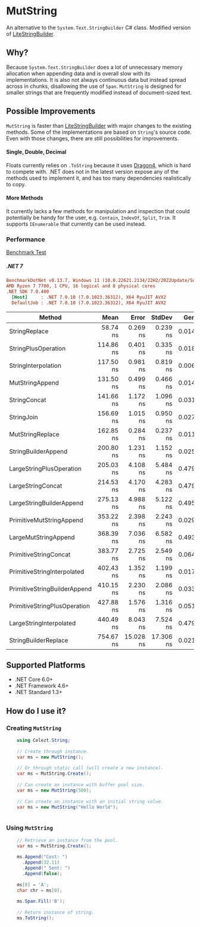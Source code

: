 # MutString
An alternative to the `System.Text.StringBuilder` C# class. Modified version of [LiteStringBuilder](https://github.com/justinamiller/LiteStringBuilder).

## Why?
Because `System.Text.StringBuilder` does a lot of unnecessary memory allocation when appending data and is overall slow with its implementations. It is also not always continuous data but instead spread across in chunks, disallowing the use of `Span`. `MutString` is designed for smaller strings that are frequently modified instead of document-sized text.

## Possible Improvements
`MutString` is faster than [LiteStringBuilder](https://github.com/justinamiller/LiteStringBuilder) with major changes to the existing methods. Some of the implementations are based on `String`'s source code. Even with those changes, there are still possibilities for improvements. 

#### Single, Double, Decimal
Floats currently relies on `.ToString` because it uses [Dragon4](https://www.ryanjuckett.com/printing-floating-point-numbers-part-2-dragon4/), which is hard to compete with. .NET does not in the latest version expose any of the methods used to implement it, and has too many dependencies realistically to copy.

#### More Methods
It currently lacks a few methods for manipulation and inspection that could potentially be handy for the user, e.g. `Contain`, `IndexOf`, `Split`, `Trim`. It supports `IEnumerable` that currently can be used instead. 

### Performance
[Benchmark Test](https://github.com/Celezt/MutString/blob/main/perf/Benchmark.NET/MutStringBenchmark.cs)

##### .NET 7
``` ini
BenchmarkDotNet v0.13.7, Windows 11 (10.0.22621.2134/22H2/2022Update/SunValley2)
AMD Ryzen 7 7700, 1 CPU, 16 logical and 8 physical cores
.NET SDK 7.0.400
  [Host]     : .NET 7.0.10 (7.0.1023.36312), X64 RyuJIT AVX2
  DefaultJob : .NET 7.0.10 (7.0.1023.36312), X64 RyuJIT AVX2
```

|                       Method |      Mean |     Error |    StdDev |   Gen0 |   Gen1 | Allocated |
|----------------------------- |----------:|----------:|----------:|-------:|-------:|----------:|
|                StringReplace |  58.74 ns |  0.269 ns |  0.239 ns | 0.0143 |      - |     240 B |
|          StringPlusOperation | 114.86 ns |  0.401 ns |  0.335 ns | 0.0181 |      - |     304 B |
|          StringInterpolation | 117.50 ns |  0.981 ns |  0.819 ns | 0.0067 |      - |     112 B |
|              MutStringAppend | 131.50 ns |  0.499 ns |  0.466 ns | 0.0143 |      - |     240 B |
|                 StringConcat | 141.66 ns |  1.172 ns |  1.096 ns | 0.0315 |      - |     528 B |
|                   StringJoin | 156.69 ns |  1.015 ns |  0.950 ns | 0.0272 |      - |     456 B |
|             MutStringReplace | 162.85 ns |  0.284 ns |  0.237 ns | 0.0110 |      - |     184 B |
|          StringBuilderAppend | 200.80 ns |  1.231 ns |  1.152 ns | 0.0257 |      - |     432 B |
|     LargeStringPlusOperation | 205.03 ns |  4.108 ns |  5.484 ns | 0.4795 |      - |    8024 B |
|            LargeStringConcat | 214.53 ns |  4.170 ns |  4.283 ns | 0.4795 |      - |    8024 B |
|     LargeStringBuilderAppend | 275.13 ns |  4.988 ns |  5.122 ns | 0.4959 | 0.0153 |    8296 B |
|     PrimitiveMutStringAppend | 353.22 ns |  2.398 ns |  2.243 ns | 0.0296 |      - |     496 B |
|         LargeMutStringAppend | 368.39 ns |  7.036 ns |  6.582 ns | 0.4935 |      - |    8248 B |
|        PrimitiveStringConcat | 383.77 ns |  2.725 ns |  2.549 ns | 0.0648 |      - |    1088 B |
|  PrimitiveStringInterpolated | 402.43 ns |  1.352 ns |  1.199 ns | 0.0172 |      - |     288 B |
| PrimitiveStringBuilderAppend | 410.15 ns |  2.230 ns |  2.086 ns | 0.0334 |      - |     560 B |
| PrimitiveStringPlusOperation | 427.88 ns |  1.576 ns |  1.316 ns | 0.0515 |      - |     864 B |
|      LargeStringInterpolated | 440.49 ns |  8.043 ns |  7.524 ns | 0.4792 |      - |    8024 B |
|         StringBuilderReplace | 754.67 ns | 15.028 ns | 17.306 ns | 0.0219 |      - |     368 B |

## Supported Platforms

* .NET Core 6.0+
* .NET Framework 4.6+
* .NET Standard 1.3+

## How do I use it?
### Creating `MutString`

```C#
    using Celezt.String;
    
    // Create through instance.
    var ms = new MutString();
    
    // Or through static call (will create a new instance).
    var ms = MutString.Create();
    
    // Can create an instance with buffer pool size.
    var ms = new MutString(500);
    
    // Can create an instance with an initial string value.
    var ms = new MutString("Hello World");
    
```

### Using `MutString`

```C#
    // Retrieve an instance from the pool.
    var ms = MutString.Create();
    
    ms.Append("Cost: ")
      .Append(32.11)
      .Append(" Sent: ")
      .Append(false);
	
    ms[0] = 'A';
    char chr = ms[0];
	
    ms.Span.Fill('B');
    
    // Return instance of string.
    ms.ToString();
```
